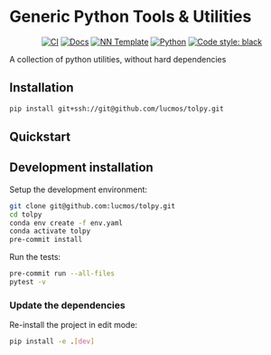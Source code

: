 # Generic Python Tools & Utilities

<p align="center">
    <a href="https://github.com/lucmos/tolpy/actions/workflows/test_suite.yml"><img alt="CI" src=https://img.shields.io/github/workflow/status/lucmos/tolpy/Test%20Suite/main?label=main%20checks></a>
    <a href="https://lucmos.github.io/tolpy"><img alt="Docs" src=https://img.shields.io/github/deployments/lucmos/tolpy/github-pages?label=docs></a>
    <a href="https://github.com/grok-ai/nn-template"><img alt="NN Template" src="https://shields.io/badge/nn--template-0.2.3-emerald?style=flat&labelColor=gray"></a>
    <a href="https://www.python.org/downloads/"><img alt="Python" src="https://img.shields.io/badge/python-3.11-blue.svg"></a>
    <a href="https://black.readthedocs.io/en/stable/"><img alt="Code style: black" src="https://img.shields.io/badge/code%20style-black-000000.svg"></a>
</p>

A collection of python utilities, without hard dependencies


## Installation

```bash
pip install git+ssh://git@github.com/lucmos/tolpy.git
```


## Quickstart

[comment]: <> (> Fill me!)


## Development installation

Setup the development environment:

```bash
git clone git@github.com:lucmos/tolpy.git
cd tolpy
conda env create -f env.yaml
conda activate tolpy
pre-commit install
```

Run the tests:

```bash
pre-commit run --all-files
pytest -v
```


### Update the dependencies

Re-install the project in edit mode:

```bash
pip install -e .[dev]
```
